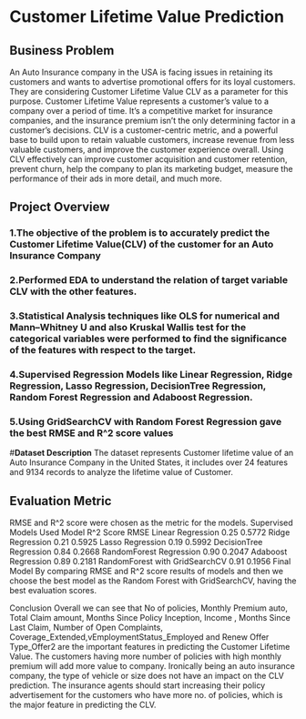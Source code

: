 # **Customer Lifetime Value Prediction**
## **Business Problem**

An Auto Insurance company in the USA is facing issues in retaining its customers and wants to advertise promotional offers for its loyal customers. They are considering Customer Lifetime Value CLV as a parameter for this purpose. Customer Lifetime Value represents a customer’s value to a company over a period of time. It’s a competitive market for insurance companies, and the insurance premium isn’t the only determining factor in a customer’s decisions. CLV is a customer-centric metric, and a powerful base to build upon to retain valuable customers, increase revenue from less valuable customers, and improve the customer experience overall. Using CLV effectively can improve customer acquisition and customer retention, prevent churn, help the company to plan its marketing budget, measure the performance of their ads in more detail, and much more.

## **Project Overview**
### 1.The objective of the problem is to accurately predict the Customer Lifetime Value(CLV) of the customer for an Auto Insurance Company
### 2.Performed EDA to understand the relation of target variable CLV with the other features.
### 3.Statistical Analysis techniques like OLS for numerical and Mann–Whitney U and also Kruskal Wallis test for the categorical variables were performed to find the significance of the features with respect to the target.
### 4.Supervised Regression Models like Linear Regression, Ridge Regression, Lasso Regression, DecisionTree Regression, Random Forest Regression and Adaboost Regression.
### 5.Using GridSearchCV with Random Forest Regression gave the best RMSE and R^2 score values
#**Dataset Description**
The dataset represents Customer lifetime value of an Auto Insurance Company in the United States, it includes over 24 features and 9134 records to analyze the lifetime value of Customer.



## **Evaluation Metric**
RMSE and R^2 score were chosen as the metric for the models.
Supervised Models Used
Model	R^2 Score	RMSE
Linear Regression	0.25	0.5772
Ridge Regression	0.21	0.5925
Lasso Regression	0.19	0.5992
DecisionTree Regression	0.84	0.2668
RandomForest Regression	0.90	0.2047
Adaboost Regression	0.89	0.2181
RandomForest with GridSearchCV	0.91	0.1956
Final Model
By comparing RMSE and R^2 score results of models and then we choose the best model as the Random Forest with GridSearchCV, having the best evaluation scores.

Conclusion
Overall we can see that No of policies, Monthly Premium auto, Total Claim amount, Months Since Policy Inception, Income , Months Since Last Claim, Number of Open Complaints, Coverage_Extended,vEmploymentStatus_Employed and Renew Offer Type_Offer2 are the important features in predicting the Customer Lifetime Value.
The customers having more number of policies with high monthly premium will add more value to company.
Ironically being an auto insurance company, the type of vehicle or size does not have an impact on the CLV prediction.
The insurance agents should start increasing their policy advertisement for the customers who have more no. of policies, which is the major feature in predicting the CLV.
